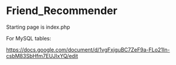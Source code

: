 # Friend_Recommender


Starting page is index.php

For MySQL tables:

https://docs.google.com/document/d/1vgFxjguBC7ZeF9a-FLo21In-csbM83SbHfm7EUJIxYQ/edit
